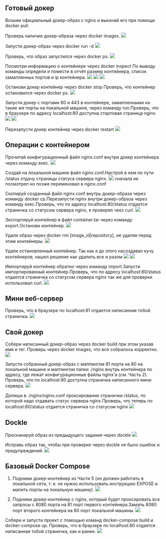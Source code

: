 ## Готовый докер
Возьми официальный докер-образ с nginx и выкачай его при помощи docker pull.

Проверь наличие докер-образа через docker images.
![](image/dimages.png)

Запусти докер-образ через docker run -d
![](image/d_run_1.png)

Проверь, что образ запустился через docker ps.
![](image/d_ps_1.png)

Посмотри информацию о контейнере через docker inspect 
По выводу команды определи и помести в отчёт размер контейнера, список замапленных портов и ip контейнера.
![](image/size_image.png)
![](image/ports.png)
![](image/ip_image.png)

Останови докер контейнер через docker stop 
Проверь, что контейнер остановился через docker ps.
![](image/d_stop.png)

Запусти докер с портами 80 и 443 в контейнере, замапленными на такие же порты на локальной машине, через команду run.Проверь, что в браузере по адресу localhost:80 доступна стартовая страница nginx.
![](image/localhost_80.png)
![](image/localhost443.png)

Перезапусти докер контейнер через docker restart
![](image/restart.png)

## Операции с контейнером

Прочитай конфигурационный файл nginx.conf внутри докер контейнера через команду exec.
![](image/cat_n_conf_m.png)

Создай на локальной машине файл nginx.conf.Настрой в нем по пути /status отдачу страницы статуса сервера nginx.
![](image/nginx_config.png)
сначала не посмотрел но позже переменовал в nginx.conf

Скопируй созданный файл nginx.conf внутрь докер-образа через команду docker cp.Перезапусти nginx внутри докер-образа через команду exec.Проверь, что по адресу localhost:80/status отдается страничка со статусом сервера nginx, я проверял чеез curl.
![](image/cp_curl.png)

Экспортируй контейнер в файл container.tar через команду export.Останови контейнер.
![](image/export.png)


Удали образ через docker rmi [image_id|repository], не удаляя перед этим контейнеры.
![](image/rmi.png)

Удали остановленный контейнер. Так как я до этого насоздавал кучу контейнеров, нашел решение как удалить все и разом
![](image/rm_prune.png)
![](image/ps.png)

Импортируй контейнер обратно через команду import.Запусти импортированный контейнер.Проверь, что по адресу localhost:80/status отдается страничка со статусом сервера nginx так же для проверки использовал curl.
![](image/import.png)

## Мини веб-сервер

Проверь, что в браузере по localhost:81 отдается написанная тобой страничка.
![](image/build_p3.png)

##  Свой докер

Собери написанный докер-образ через docker build при этом указав имя и тег. Проверь через docker images, что все собралось корректно.
![](image/build_p4.png)

Запусти собранный докер-образ с маппингом 81 порта на 80 на локальной машине и маппингом папки ./nginx внутрь контейнера по адресу, где лежат конфигурационные файлы nginx'а (см. Часть 2).
Проверь, что по localhost:80 доступна страничка написанного мини сервера.
![](image/map80_81.png)

Допиши в ./nginx/nginx.conf проксирование странички /status, по которой надо отдавать статус сервера nginx.Проверь, что теперь по localhost:80/status отдается страничка со статусом nginx
![](image/localhost80_status.png)

##  Dockle

Просканируй образ из предыдущего задания через dockle
![](image/dockle1.png)

Исправь образ так, чтобы при проверке через dockle не было ошибок и предупреждений.
![](image/dockle2.png)

## Базовый Docker Compose
1) Подними докер-контейнер из Части 5 (он должен работать в локальной сети, т. е. не нужно использовать инструкцию EXPOSE и мапить порты на локальную машину).
![](image/docker5_network.png)

2) Подними докер-контейнер с nginx, который будет проксировать все запросы с 8080 порта на 81 порт первого контейнера.Замапь 8080 порт второго контейнера на 80 порт локальной машины.
![](image/docker_nginx.png)

Собери и запусти проект с помощью команд docker-compose build и docker-compose up. Проверь, что в браузере по localhost:80 отдается написанная тобой страничка, как и ранее.
![](image/part6.png)
